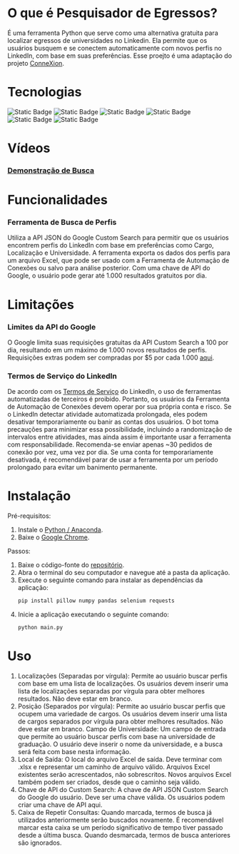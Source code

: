 # O que é Pesquisador de Egressos?

É uma ferramenta Python que serve como uma alternativa gratuita para localizar egressos de universidades no Linkedin. Ela permite que os usuários busquem e se conectem automaticamente com novos perfis no LinkedIn, com base em suas preferências. Esse proejto é uma adaptação do projeto [ConneXion](https://github.com/ethbak/connexion-for-linkedin/tree/main?tab=readme-ov-file).

# Tecnologias

![Static Badge](https://img.shields.io/badge/PYTHON-blue?style=for-the-badge)
![Static Badge](https://img.shields.io/badge/PANDAS-purple?style=for-the-badge)
![Static Badge](https://img.shields.io/badge/TKINTER-gold?style=for-the-badge)
![Static Badge](https://img.shields.io/badge/SELENIUM-green?style=for-the-badge)
![Static Badge](https://img.shields.io/badge/JSON-orange?style=for-the-badge)
![Static Badge](https://img.shields.io/badge/CUSTOM%20SEARCH%20API-red?style=for-the-badge)

# Vídeos
### [Demonstração de Busca](https://youtu.be/oXAYFiZ4hlQ)

# Funcionalidades
### Ferramenta de Busca de Perfis
Utiliza a API JSON do Google Custom Search para permitir que os usuários encontrem perfis do LinkedIn com base em preferências como Cargo, Localização e Universidade. A ferramenta exporta os dados dos perfis para um arquivo Excel, que pode ser usado com a Ferramenta de Automação de Conexões ou salvo para análise posterior. Com uma chave de API do Google, o usuário pode gerar até 1.000 resultados gratuitos por dia.

# Limitações

### Limites da API do Google
O Google limita suas requisições gratuitas da API Custom Search a 100 por dia, resultando em um máximo de 1.000 novos resultados de perfis. Requisições extras podem ser compradas por $5 por cada 1.000 [aqui](https://developers.google.com/custom-search/v1/overview).

### Termos de Serviço do LinkedIn
De acordo com os [Termos de Serviço](https://www.linkedin.com/help/linkedin/answer/a1340567/automated-activity-on-linkedin?lang=en#:~:text=In%20order%20to%20protect%20our,automate%20activity%20on%20LinkedIn's%20website) do LinkedIn, o uso de ferramentas automatizadas de terceiros é proibido. Portanto, os usuários da Ferramenta de Automação de Conexões devem operar por sua própria conta e risco. Se o LinkedIn detectar atividade automatizada prolongada, eles podem desativar temporariamente ou banir as contas dos usuários. O bot toma precauções para minimizar essa possibilidade, incluindo a randomização de intervalos entre atividades, mas ainda assim é importante usar a ferramenta com responsabilidade. Recomenda-se enviar apenas ~30 pedidos de conexão por vez, uma vez por dia. Se uma conta for temporariamente desativada, é recomendável parar de usar a ferramenta por um período prolongado para evitar um banimento permanente.

# Instalação

Pré-requisitos:
1. Instale o [Python / Anaconda](https://docs.anaconda.com/free/anaconda/install/index.html).
2. Baixe o [Google Chrome](https://www.google.com/chrome/).

Passos:
1. Baixe o código-fonte do [repositório]([https://github.com/ethbak/connexion-for-linkedin](https://github.com/JassonJr1/pesquisador-de-egresso/tree/master)).
2. Abra o terminal do seu computador e navegue até a pasta da aplicação.
3. Execute o seguinte comando para instalar as dependências da aplicação:
   ```bash
   pip install pillow numpy pandas selenium requests

4. Inicie a aplicação executando o seguinte comando:
   ```bash
   python main.py

# Uso
1. Localizações (Separadas por vírgula):
Permite ao usuário buscar perfis com base em uma lista de localizações. Os usuários devem inserir uma lista de localizações separadas por vírgula para obter melhores resultados. Não deve estar em branco.
2. Posição (Separados por vírgula):
Permite ao usuário buscar perfis que ocupem uma variedade de cargos. Os usuários devem inserir uma lista de cargos separados por vírgula para obter melhores resultados. Não deve estar em branco.
Campo de Universidade:
Um campo de entrada que permite ao usuário buscar perfis com base na universidade de graduação. O usuário deve inserir o nome da universidade, e a busca será feita com base nesta informação.
3. Local de Saída:
O local do arquivo Excel de saída. Deve terminar com .xlsx e representar um caminho de arquivo válido. Arquivos Excel existentes serão acrescentados, não sobrescritos. Novos arquivos Excel também podem ser criados, desde que o caminho seja válido.
4. Chave de API do Custom Search:
A chave de API JSON Custom Search do Google do usuário. Deve ser uma chave válida. Os usuários podem criar uma chave de API aqui.
5. Caixa de Repetir Consultas:
Quando marcada, termos de busca já utilizados anteriormente serão buscados novamente. É recomendável marcar esta caixa se um período significativo de tempo tiver passado desde a última busca. Quando desmarcada, termos de busca anteriores são ignorados.
